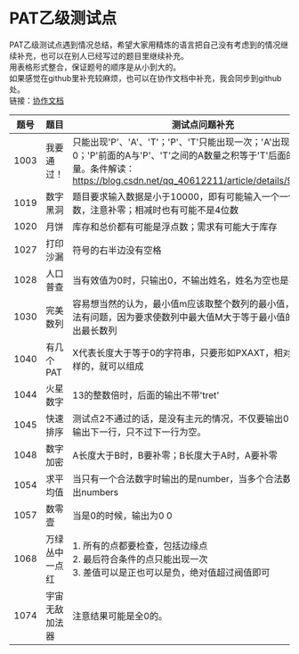 # PAT乙级测试点
PAT乙级测试点遇到情况总结，希望大家用精炼的语言把自己没有考虑到的情况继续补充，也可以在别人已经写过的题目里继续补充。
<br>
用表格形式整合，保证题号的顺序是从小到大的。
<br>
如果感觉在github里补充较麻烦，也可以在协作文档中补充，我会同步到github处。
<br>
链接：<a href="https://yiqixie.com/d/home/fcACe6xZ2aroPxFQrQZ05Cw32" target="_blank">协作文档</a>

题号|题目|测试点问题补充
-|-|-
1003|我要通过！|只能出现'P'、'A'、'T'；'P'、'T'只能出现一次；'A'出现次数大于0；'P'前面的A与'P'、'T'之间的A数量之积等于'T'后面的A的数量。条件解读：https://blog.csdn.net/qq_40612211/article/details/96766886
1019|数字黑洞|题目要求输入数据是小于10000，即有可能输入一个一位数，两位数，注意补零；相减时也有可能不是4位数
1020|月饼|库存和总价都有可能是浮点数；需求有可能大于库存
1027|打印沙漏|符号的右半边没有空格
1028|人口普查|当有效值为0时，只输出0，不输出姓名，姓名为空也是不可以的
1030|完美数列|容易想当然的认为，最小值m应该取整个数列的最小值，这样的想法有问题，因为要求使数列中最大值M大于等于最小值的p倍，找出最长数列
1040|有几个PAT|X代表长度大于等于0的字符串，只要形如PXAXT，相对顺序是这样的，就可以组成
1044|火星数字|13的整数倍时，后面的输出不带'tret'
1045|快速排序|测试点2不通过的话，是没有主元的情况，不仅要输出0，而且还要输出下一行，只不过下一行为空。
1048|数字加密|A长度大于B时，B要补零；B长度大于A时，A要补零
1054|求平均值|当只有一个合法数字时输出的是number，当多个合法数字时，输出numbers
1057|数零壹|当是0的时候，输出为0 0
1068|万绿丛中一点红|1. 所有的点都要检查，包括边缘点<br>2. 最后符合条件的点只能出现一次<br>3. 差值可以是正也可以是负，绝对值超过阀值即可
1074|宇宙无敌加法器|注意结果可能是全0的。



